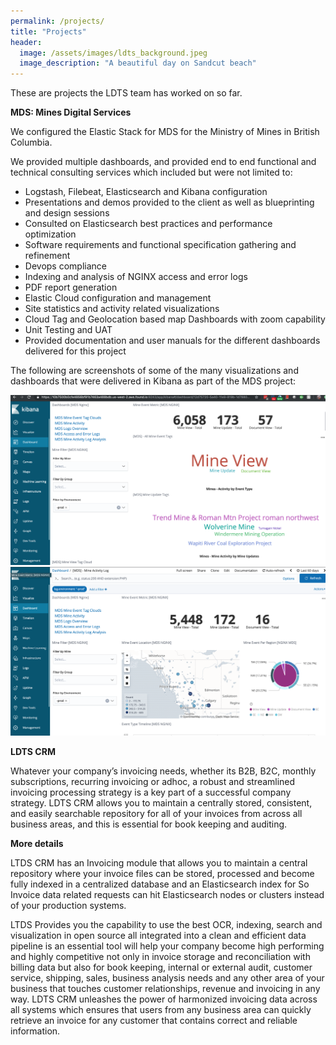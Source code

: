 ```yaml
---
permalink: /projects/
title: "Projects"
header:
  image: /assets/images/ldts_background.jpeg
  image_description: "A beautiful day on Sandcut beach"
---
```


These are projects the LDTS team has worked on so far.

<b>MDS: Mines Digital Services</b>

We configured the Elastic Stack for MDS for the Ministry of Mines in British Columbia.

We provided multiple dashboards, and provided end to end functional and technical consulting services which included but were not limited to:

<ul style="list-style-type:disc;">
<li>Logstash, Filebeat, Elasticsearch and Kibana configuration </li>
<li>Presentations and demos provided to the client as well as blueprinting and design sessions</li>
<li>Consulted on Elasticsearch best practices and performance optimization </li>
<li>Software requirements and functional specification gathering and refinement</li>
<li>Devops compliance</li>
<li>Indexing and analysis of NGINX access and error logs </li>
<li>PDF report generation </li>
<li>Elastic Cloud configuration and management</li>
<li>Site statistics and activity related visualizations</li>
<li>Cloud Tag and Geolocation based map Dashboards with zoom capability </li>
<li>Unit Testing and UAT</li>
<li>Provided documentation and user manuals for the different dashboards delivered for this project</li>
</ul> 

The following are screenshots of some of the many visualizations and dashboards that were delivered in Kibana as part of the MDS project:

<img src="/assets/images/MDS_reference_Screenshot.png">

<img src="/assets/images/MDS_screenshot.png">


<b>LDTS CRM</b>

Whatever your company’s invoicing needs, whether its B2B, B2C, monthly subscriptions, recurring  invoicing or adhoc, a robust and streamlined invoicing processing strategy is a key part of a successful company strategy. LDTS CRM allows you to maintain a centrally stored, consistent, and easily searchable repository for all of your invoices from across all business areas, and this is essential for book keeping and auditing. 


<b>More details</b>

LTDS CRM has an Invoicing module that allows you to maintain a central repository where your invoice files can be stored, processed and become fully indexed in a centralized database and an Elasticsearch index for So Invoice data related requests can hit Elasticsearch nodes or clusters instead of your production systems. 

LTDS Provides you the capability to use the best OCR, indexing, search and visualization in open source all integrated into a clean and efficient data pipeline is an essential tool will help your company become high performing and highly competitive not only in invoice storage and reconciliation with billing data but also for book keeping, internal or external audit, customer service, shipping, sales, business analysis needs and any other area of your business that touches customer relationships, revenue and invoicing in any way. LDTS CRM unleashes the power of harmonized invoicing data across all systems which ensures that users from any business area can quickly retrieve an invoice for any customer that contains correct and reliable information. 

